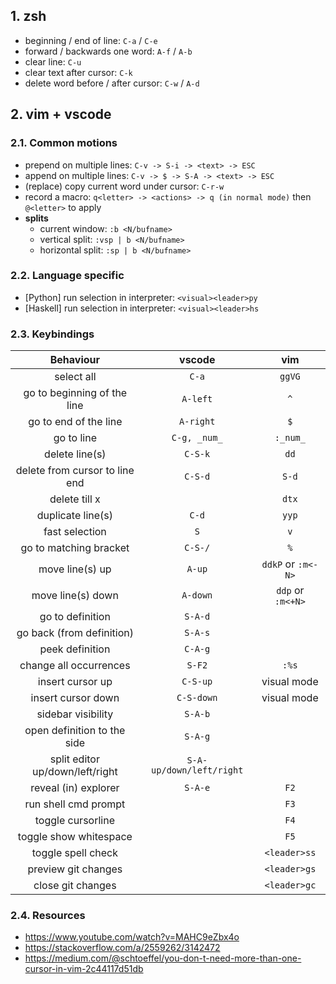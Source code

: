 ## 1. zsh

- beginning / end of line: `C-a` / `C-e`
- forward / backwards one word: `A-f` / `A-b`
- clear line: `C-u`
- clear text after cursor: `C-k`
- delete word before / after cursor: `C-w` / `A-d`


## 2. vim + vscode

### 2.1. Common motions

- prepend on multiple lines: `C-v -> S-i -> <text> -> ESC`
- append on multiple lines: `C-v -> $ -> S-A -> <text> -> ESC`
- (replace) copy current word under cursor: `C-r-w`
- record a macro: `q<letter> -> <actions> -> q (in normal mode)` then `@<letter>` to apply
- **splits**
  - current window:   `:b <N/bufname>`
  - vertical split:   `:vsp | b <N/bufname>`
  - horizontal split: `:sp | b <N/bufname>`

### 2.2. Language specific

- [Python] run selection in interpreter:  `<visual><leader>py`
- [Haskell] run selection in interpreter: `<visual><leader>hs`

### 2.3. Keybindings

| Behaviour                         | vscode                     | vim                |
| :-------------------------------: | :------------------------: | :----------------: |
| select all                        | `C-a`                      | `ggVG`             |
| go to beginning of the line       | `A-left`                   | `^`                |
| go to end of the line             | `A-right`                  | `$`                |
| go to line <n>                    | `C-g, _num_`               | `:_num_`           |
| delete line(s)                    | `C-S-k`                    | `dd`               |
| delete from cursor to line end    | `C-S-d`                    | `S-d`              |
| delete till x                     |                            | `dtx`              |
| duplicate line(s)                 | `C-d`                      | `yyp`              |
| fast selection                    | `S`                        | `v`                |
| go to matching bracket            | `C-S-/`                    | `%`                |
| move line(s) up                   | `A-up`                     | `ddkP` or `:m<-N>` |
| move line(s) down                 | `A-down`                   | `ddp` or `:m<+N>`  |
| go to definition                  | `S-A-d`                    |                    |
| go back (from definition)         | `S-A-s`                    |                    |
| peek definition                   | `C-A-g`                    |                    |
| change all occurrences            | `S-F2`                     | `:%s`              |
| insert cursor up                  | `C-S-up`                   | visual mode        |
| insert cursor down                | `C-S-down`                 | visual mode        |
| sidebar visibility                | `S-A-b`                    |                    |
| open definition to the side       | `S-A-g`                    |                    |
| split editor up/down/left/right   | `S-A-up/down/left/right`   |                    |
| reveal (in) explorer              | `S-A-e`                    | `F2`               |
| run shell cmd prompt              |                            | `F3`               |
| toggle cursorline                 |                            | `F4`               |
| toggle show whitespace            |                            | `F5`               |
| toggle spell check                |                            | `<leader>ss`       |
| preview git changes               |                            | `<leader>gs`       |
| close git changes                 |                            | `<leader>gc`       |

### 2.4. Resources

- https://www.youtube.com/watch?v=MAHC9eZbx4o
- https://stackoverflow.com/a/2559262/3142472
- https://medium.com/@schtoeffel/you-don-t-need-more-than-one-cursor-in-vim-2c44117d51db
